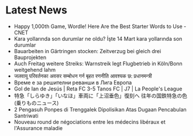 # Latest News
-  Happy 1,000th Game, Wordle! Here Are the Best Starter Words to Use - CNET
-  Kara yollarında son durumlar ne oldu? İşte 14 Mart kara yollarında son durumlar
-  Bauarbeiten in Gärtringen stocken: Zeitverzug bei gleich drei Bauprojekten
-  Auch Freitag weitere Streiks: Warnstreik legt Flugbetrieb in Köln/Bonn weitgehend lahm
-  जलवायु परिवर्तनका अवसर सम्बोधन गर्न बृहत रणनीति आवश्यक छ: प्रधानमन्त्री
-  Време е за решителни реванши в Лига Европа
-  Gol de Ian de Jesús | Reta FC 3-5 Tanos FC | J7 | La People's League
-  特急「しらゆき」「いなほ」車両に「上沼垂色」復刻へ 往年の国鉄特急の色(乗りものニュース)
-  2 Pengasuh Ponpes di Trenggalek Dipolisikan Atas Dugaan Pencabulan Santriwati
-  Nouveau round de négociations entre les médecins libéraux et l'Assurance maladie
